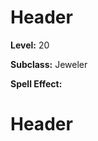 <!-- TITLE: Jewel Shatter -->
<!-- SUBTITLE: Strikes your target with shattering jewels, causing between 360 and 370 damage and briefly stunning htem.  Consumes a handful of jewel shards when cast. -->

# Header
<!-- SUBTITLE:  -->

**Level:** 20

**Subclass:** Jeweler

**Spell Effect:** 

# Header